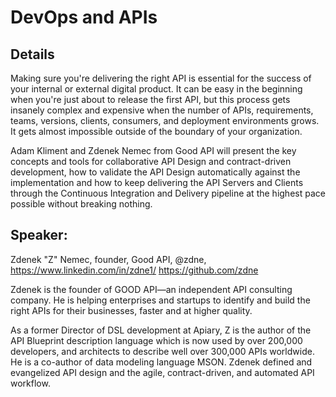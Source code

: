 # DevOps and APIs
## Details
Making sure you're delivering the right API is essential for the success of your internal or external digital product. It can be easy in the beginning when you're just about to release the first API, but this process gets insanely complex and expensive when the number of APIs, requirements, teams, versions, clients, consumers, and deployment environments grows. It gets almost impossible outside of the boundary of your organization.

Adam Kliment and Zdenek Nemec from Good API will present the key concepts and tools for collaborative API Design and contract-driven development, how to validate the API Design automatically against the implementation and how to keep delivering the API Servers and Clients through the Continuous Integration and Delivery pipeline at the highest pace possible without breaking nothing.

## Speaker:

Zdenek "Z" Nemec, founder, Good API, @zdne,
https://www.linkedin.com/in/zdne1/
https://github.com/zdne

Zdenek is the founder of GOOD API—an independent API consulting company. He is helping enterprises and startups to identify and build the right APIs for their businesses, faster and at higher quality.

As a former Director of DSL development at Apiary, Z is the author of the
API Blueprint description language which is now used by over 200,000
developers, and architects to describe well over 300,000 APIs worldwide. He is a co-author of data modeling language MSON. Zdenek defined and evangelized API design and the agile, contract-driven, and automated API workflow.

